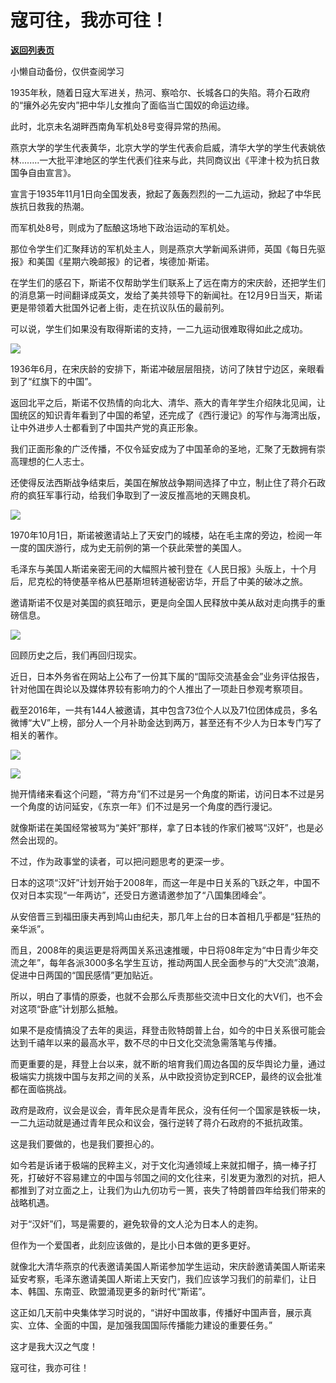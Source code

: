 # 寇可往，我亦可往！

[**返回列表页**](/gzh/政事堂2019)

小懒自动备份，仅供查阅学习

1935年秋，随着日寇大军进关，热河、察哈尔、长城各口的失陷。蒋介石政府的“攘外必先安内”把中华儿女推向了面临当亡国奴的命运边缘。

  

此时，北京未名湖畔西南角军机处8号变得异常的热闹。

  

燕京大学的学生代表黄华，北京大学的学生代表俞启威，清华大学的学生代表姚依林........一大批平津地区的学生代表们往来与此，共同商议出《平津十校为抗日救国争自由宣言》。

  

宣言于1935年11月1日向全国发表，掀起了轰轰烈烈的一二九运动，掀起了中华民族抗日救我的热潮。

  

而军机处8号，则成为了酝酿这场地下政治运动的军机处。

  

那位令学生们汇聚拜访的军机处主人，则是燕京大学新闻系讲师，英国《每日先驱报》和美国《星期六晚邮报》的记者，埃德加·斯诺。

  

在学生们的感召下，斯诺不仅帮助学生们联系上了远在南方的宋庆龄，还把学生们的消息第一时间翻译成英文，发给了美共领导下的新闻社。在12月9日当天，斯诺更是带领着大批国外记者上街，走在抗议队伍的最前列。

  

可以说，学生们如果没有取得斯诺的支持，一二九运动很难取得如此之成功。

  

![](https://mmbiz.qpic.cn/mmbiz_jpg/rxhS23yu8cNUpu53iayRicqngs2IcEJ9bMq8sbIMSW8exvnkibLdiagjS8cKIfMUyOfHicbbYxxsjb7eDtJAKdOLib4Q/640?wx_fmt=jpeg)

  

1936年6月，在宋庆龄的安排下，斯诺冲破层层阻挠，访问了陕甘宁边区，亲眼看到了“红旗下的中国”。

  

返回北平之后，斯诺不仅热情的向北大、清华、燕大的青年学生介绍陕北见闻，让国统区的知识青年看到了中国的希望，还完成了《西行漫记》的写作与海湾出版，让中外进步人士都看到了中国共产党的真正形象。

  

我们正面形象的广泛传播，不仅令延安成为了中国革命的圣地，汇聚了无数拥有崇高理想的仁人志士。

  

还使得反法西斯战争结束后，美国在解放战争期间选择了中立，制止住了蒋介石政府的疯狂军事行动，给我们争取到了一波反推高地的天赐良机。  

  

![](https://mmbiz.qpic.cn/mmbiz_jpg/rxhS23yu8cNUpu53iayRicqngs2IcEJ9bMmctkibJJ8GZYMOXIDicy2kwuBcIU5lNSPvMic1ibZPiafVoE3RibAV5xSiaWw/640?wx_fmt=jpeg)

  

1970年10月1日，斯诺被邀请站上了天安门的城楼，站在毛主席的旁边，检阅一年一度的国庆游行，成为史无前例的第一个获此荣誉的美国人。

  

毛泽东与美国人斯诺亲密无间的大幅照片被刊登在《人民日报》头版上，十个月后，尼克松的特使基辛格从巴基斯坦转道秘密访华，开启了中美的破冰之旅。

  

邀请斯诺不仅是对美国的疯狂暗示，更是向全国人民释放中美从敌对走向携手的重磅信息。

  

![](https://mmbiz.qpic.cn/mmbiz_jpg/rxhS23yu8cNUpu53iayRicqngs2IcEJ9bMd1bZIjSuib3ichaDfLUKRicG1rwNdt6VU0PWYLdzCrNHtm6Z446RqrFag/640?wx_fmt=jpeg)

  

回顾历史之后，我们再回归现实。  

  

近日，日本外务省在网站上公布了一份其下属的“国际交流基金会”业务评估报告，针对他国在舆论以及媒体界较有影响力的个人推出了一项赴日参观考察项目。

  

截至2016年，一共有144人被邀请，其中包含73位个人以及71位团体成员，多名微博“大V”上榜，部分人一个月补助金达到两万，甚至还有不少人为日本专门写了相关的著作。

  

![](https://mmbiz.qpic.cn/mmbiz_jpg/rxhS23yu8cNUpu53iayRicqngs2IcEJ9bMibiaEjKSbvKmNsPpj2ynPOLjWMFh5w2fsQyJBs4p2Dbc4ZRLlV0jMTsA/640?wx_fmt=jpeg)

  

![](https://mmbiz.qpic.cn/mmbiz_jpg/rxhS23yu8cNUpu53iayRicqngs2IcEJ9bMEUwzOhw6HzXMoBbheDa6A0QG81PJ5H7Vuy3bbxoFiahgtgzIK0iaQsMQ/640?wx_fmt=jpeg)

  

抛开情绪来看这个问题，“蒋方舟”们不过是另一个角度的斯诺，访问日本不过是另一个角度的访问延安，《东京一年》们不过是另一个角度的西行漫记。

  

就像斯诺在美国经常被骂为“美奸”那样，拿了日本钱的作家们被骂“汉奸”，也是必然会出现的。

  

不过，作为政事堂的读者，可以把问题思考的更深一步。

  

日本的这项“汉奸”计划开始于2008年，而这一年是中日关系的飞跃之年，中国不仅对日本实现“一年两访”，还受日方邀请邀参加了“八国集团峰会”。

  

从安倍晋三到福田康夫再到鸠山由纪夫，那几年上台的日本首相几乎都是“狂热的亲华派”。

  

而且，2008年的奥运更是将两国关系迅速推暖，中日将08年定为“中日青少年交流之年”，每年各派3000多名学生互访，推动两国人民全面参与的“大交流”浪潮，促进中日两国的“国民感情”更加贴近。  

  

所以，明白了事情的原委，也就不会那么斥责那些交流中日文化的大V们，也不会对这项“卧底”计划那么抵触。

  

如果不是疫情搞没了去年的奥运，拜登击败特朗普上台，如今的中日关系很可能会达到千禧年以来的最高水平，数不尽的中日文化交流急需落笔与传播。  

  

而更重要的是，拜登上台以来，就不断的培育我们周边各国的反华舆论力量，通过极端实力挑拨中国与友邦之间的关系，从中欧投资协定到RCEP，最终的议会批准都在面临挑战。

  

政府是政府，议会是议会，青年民众是青年民众，没有任何一个国家是铁板一块，一二九运动就是通过青年民众和议会，强行逆转了蒋介石政府的不抵抗政策。

  

这是我们要做的，也是我们要担心的。  

  

如今若是诉诸于极端的民粹主义，对于文化沟通领域上来就扣帽子，搞一棒子打死，打破好不容易建立的中国与邻国之间的文化往来，引发更为激烈的对抗，把人都推到了对立面之上，让我们为山九仞功亏一篑，丧失了特朗普四年给我们带来的战略机遇。

  

对于“汉奸”们，骂是需要的，避免软骨的文人沦为日本人的走狗。

  

但作为一个爱国者，此刻应该做的，是比小日本做的更多更好。

  

就像北大清华燕京的代表邀请美国人斯诺参加学生运动，宋庆龄邀请美国人斯诺来延安考察，毛泽东邀请美国人斯诺上天安门，我们应该学习我们的前辈们，让日本、韩国、东南亚、欧盟涌现更多的新时代“斯诺”。

  

这正如几天前中央集体学习时说的，“讲好中国故事，传播好中国声音，展示真实、立体、全面的中国，是加强我国国际传播能力建设的重要任务。”

  

这才是我大汉之气度！  

  

寇可往，我亦可往！

  

  


